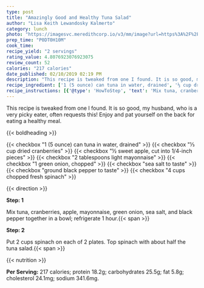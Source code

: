 ```yaml
---
type: post
title: "Amazingly Good and Healthy Tuna Salad"
author: "Lisa Keith Lewandosky Kalmerto"
category: lunch
photo: "https://imagesvc.meredithcorp.io/v3/mm/image?url=https%3A%2F%2Fimages.media-allrecipes.com%2Fuserphotos%2F1001465.jpg"
prep_time: "P0DT0H10M"
cook_time: 
recipe_yield: "2 servings"
rating_value: 4.8076923076923075
review_count: 52
calories: "217 calories"
date_published: 02/10/2019 02:19 PM
description: "This recipe is tweaked from one I found. It is so good, my husband, who is a very picky eater, often requests this! Enjoy and pat yourself on the back for eating a healthy meal."
recipe_ingredient: ['1 (5 ounce) can tuna in water, drained', '⅓ cup dried cranberries', '½ sweet apple, cut into 1/4-inch pieces', '2 tablespoons light mayonnaise', '1 green onion, chopped', 'sea salt to taste', 'ground black pepper to taste', '4 cups chopped fresh spinach']
recipe_instructions: [{'@type': 'HowToStep', 'text': 'Mix tuna, cranberries, apple, mayonnaise, green onion, sea salt, and black pepper together in a bowl; refrigerate 1 hour.\n'}, {'@type': 'HowToStep', 'text': 'Put 2 cups spinach on each of 2 plates. Top spinach with about half the tuna salad.\n'}]
---
```


This recipe is tweaked from one I found. It is so good, my husband, who is a very picky eater, often requests this! Enjoy and pat yourself on the back for eating a healthy meal. 

{{< boldheading >}}

{{< checkbox "1 (5 ounce) can tuna in water, drained" >}}
{{< checkbox "⅓ cup dried cranberries" >}}
{{< checkbox "½  sweet apple, cut into 1/4-inch pieces" >}}
{{< checkbox "2 tablespoons light mayonnaise" >}}
{{< checkbox "1  green onion, chopped" >}}
{{< checkbox "sea salt to taste" >}}
{{< checkbox "ground black pepper to taste" >}}
{{< checkbox "4 cups chopped fresh spinach" >}}


{{< direction >}}

**Step: 1**

Mix tuna, cranberries, apple, mayonnaise, green onion, sea salt, and black pepper together in a bowl; refrigerate 1 hour.{{< span >}}

**Step: 2**

Put 2 cups spinach on each of 2 plates. Top spinach with about half the tuna salad.{{< span >}}

{{< nutrition >}}

**Per Serving:** 217 calories; protein 18.2g; carbohydrates 25.5g; fat 5.8g; cholesterol 24.1mg; sodium 341.6mg.